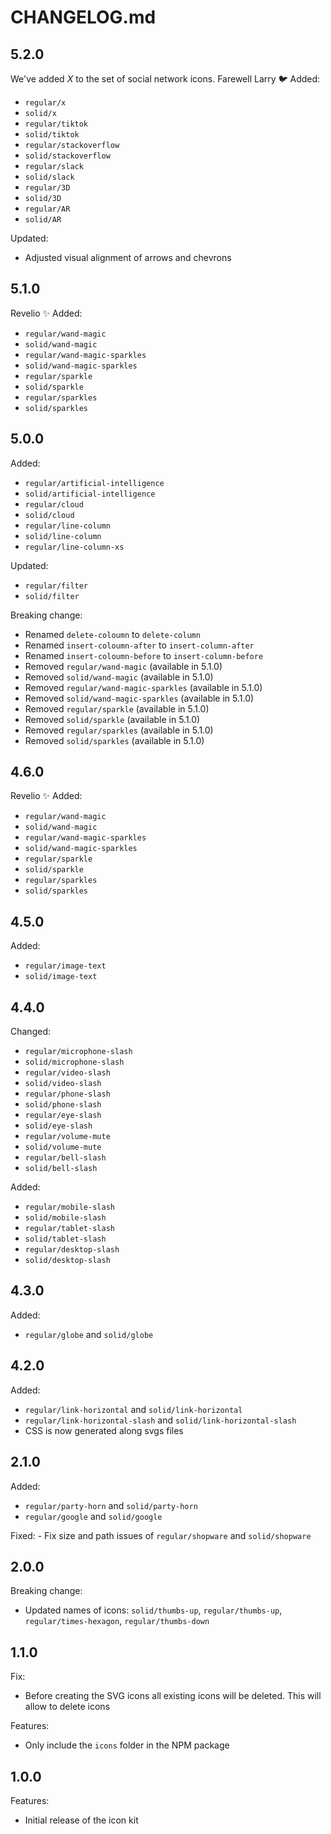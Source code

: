 # CHANGELOG.md

## 5.2.0

We've added *X* to the set of social network icons. Farewell Larry 🐦
Added:
   - `regular/x`
   - `solid/x`
   - `regular/tiktok`
   - `solid/tiktok`
   - `regular/stackoverflow` 
   - `solid/stackoverflow`
   - `regular/slack`
   - `solid/slack`
   - `regular/3D`
   - `solid/3D`
   - `regular/AR`
   - `solid/AR`

Updated:
   - Adjusted visual alignment of arrows and chevrons


## 5.1.0

Revelio ✨
Added:
   - `regular/wand-magic`
   - `solid/wand-magic`
   - `regular/wand-magic-sparkles`
   - `solid/wand-magic-sparkles`
   - `regular/sparkle`
   - `solid/sparkle`
   - `regular/sparkles`
   - `solid/sparkles`
   
   
## 5.0.0

Added:
   - `regular/artificial-intelligence`
   - `solid/artificial-intelligence`
   - `regular/cloud`
   - `solid/cloud`
   - `regular/line-column`
   - `solid/line-column`
   - `regular/line-column-xs`

  Updated:
  - `regular/filter`
  - `solid/filter`

 Breaking change:
   - Renamed `delete-coloumn` to `delete-column`
   - Renamed `insert-coloumn-after` to `insert-column-after` 
   - Renamed `insert-coloumn-before` to `insert-column-before`
   - Removed `regular/wand-magic` (available in 5.1.0)
   - Removed `solid/wand-magic` (available in 5.1.0)
   - Removed `regular/wand-magic-sparkles` (available in 5.1.0)
   - Removed `solid/wand-magic-sparkles` (available in 5.1.0)
   - Removed `regular/sparkle` (available in 5.1.0)
   - Removed `solid/sparkle` (available in 5.1.0)
   - Removed `regular/sparkles` (available in 5.1.0)
   - Removed `solid/sparkles` (available in 5.1.0) 

## 4.6.0

Revelio ✨
Added:
- `regular/wand-magic`
- `solid/wand-magic`
- `regular/wand-magic-sparkles`
- `solid/wand-magic-sparkles`
- `regular/sparkle`
- `solid/sparkle`
- `regular/sparkles`
- `solid/sparkles`

## 4.5.0

Added:
 - `regular/image-text`
 - `solid/image-text`

## 4.4.0

Changed: 

 - `regular/microphone-slash`
 - `solid/microphone-slash`
 - `regular/video-slash`
 - `solid/video-slash`
 - `regular/phone-slash`
 - `solid/phone-slash`
 - `regular/eye-slash`
 - `solid/eye-slash`
 - `regular/volume-mute`
 - `solid/volume-mute`
 - `regular/bell-slash`
 - `solid/bell-slash`

Added:

 - `regular/mobile-slash`
 - `solid/mobile-slash`
 - `regular/tablet-slash`
 - `solid/tablet-slash`
 - `regular/desktop-slash`
 - `solid/desktop-slash`

## 4.3.0

Added: 

  - `regular/globe` and `solid/globe`
  
## 4.2.0

Added: 

  - `regular/link-horizontal` and `solid/link-horizontal`
  - `regular/link-horizontal-slash` and `solid/link-horizontal-slash`
  - CSS is now generated along svgs files
    
## 2.1.0

Added: 

  - `regular/party-horn` and `solid/party-horn`
  - `regular/google` and `solid/google`

Fixed: 
    - Fix size and path issues of `regular/shopware` and `solid/shopware`

## 2.0.0

Breaking change:
  - Updated names of icons: `solid/thumbs-up`, `regular/thumbs-up`, `regular/times-hexagon`, `regular/thumbs-down`

## 1.1.0

Fix:

  - Before creating the SVG icons all existing icons will be deleted. This will allow to delete icons

Features:
  - Only include the `icons` folder in the NPM package


## 1.0.0

Features:

  - Initial release of the icon kit

<!--

## 1.7.0 (2014-08-13)

Security:

  - Fix for CVE-2013-0334, installing gems from an unexpected source -> [95f32s5b](http://www.google.com)

Features:

  - Gemfile `source` calls now take a block containing gems from that source -> [95f32s5b](http://www.google.com)
  - added the `:source` option to `gem` to specify a source -> [95f32s5b](http://www.google.com)

Fix:

  - warn on ambiguous gems available from more than one source -> [95f32s5b](http://www.google.com)
  
  -->
